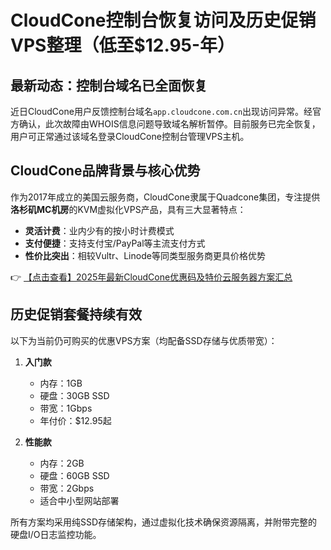 # CloudCone控制台恢复访问及历史促销VPS整理（低至$12.95-年）

## 最新动态：控制台域名已全面恢复

近日CloudCone用户反馈控制台域名`app.cloudcone.com.cn`出现访问异常。经官方确认，此次故障由WHOIS信息问题导致域名解析暂停。目前服务已完全恢复，用户可正常通过该域名登录CloudCone控制台管理VPS主机。

## CloudCone品牌背景与核心优势

作为2017年成立的美国云服务商，CloudCone隶属于Quadcone集团，专注提供**洛杉矶MC机房**的KVM虚拟化VPS产品，具有三大显著特点：

- **灵活计费**：业内少有的按小时计费模式
- **支付便捷**：支持支付宝/PayPal等主流支付方式
- **性价比突出**：相较Vultr、Linode等同类型服务商更具价格优势

👉 [【点击查看】2025年最新CloudCone优惠码及特价云服务器方案汇总](https://bit.ly/Cloudcone)

## 历史促销套餐持续有效

以下为当前仍可购买的优惠VPS方案（均配备SSD存储与优质带宽）：

1. **入门款**  
   - 内存：1GB  
   - 硬盘：30GB SSD  
   - 带宽：1Gbps  
   - 年付价：$12.95起

2. **性能款**  
   - 内存：2GB  
   - 硬盘：60GB SSD  
   - 带宽：2Gbps  
   - 适合中小型网站部署

所有方案均采用纯SSD存储架构，通过虚拟化技术确保资源隔离，并附带完整的硬盘I/O日志监控功能。